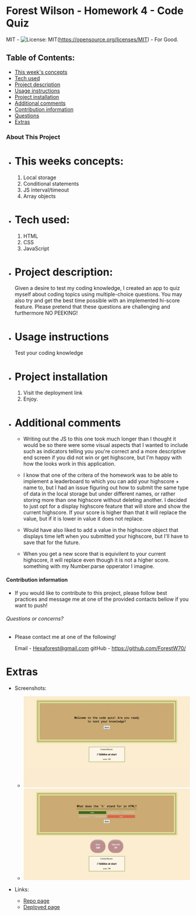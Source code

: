 # Forest Wilson - Homework 4 - Code Quiz
MIT - ![License: MIT](https://img.shields.io/badge/License-MIT-yellow.svg)(https://opensource.org/licenses/MIT) - For Good.
<!-- Original deployment date: March 18th, 2021 -->

## Table of Contents:
- [This week's concepts](#this-weeks-concepts)
- [Tech used](#tech-used)
- [Project description](#project-description)
- [Usage instructions](#usage-instructions)
- [Project installation](#project-installation)
- [Additional comments](#additional-comments)
- [Contribution information](#contribution-information)
- [Questions](#questions-or-concerns)
- [Extras](#extras)


### About This Project

* # This weeks concepts:
  1. Local storage
  2. Conditional statements
  3. JS interval/timeout
  4. Array objects

* # Tech used:
  1. HTML
  2. CSS
  3. JavaScript

* # Project description:
  Given a desire to test my coding knowledge, I created an app to quiz myself about coding topics using multiple-choice questions. You may also try and get the best time possible with an implemented hi-score feature. Please pretend that these questions are challenging and furthermore NO PEEKING!

* # Usage instructions
  Test your coding knowledge

* # Project installation
  1. Visit the deployment link
  2. Enjoy. 
     
* # Additional comments
  - Writing out the JS to this one took much longer than I thought it would be so there were some visual aspects that I wanted to include such as indicators telling you you're correct and a more descriptive end screen if you did not win or get highscore, but I'm happy with how the looks work in this application.

  - I know that one of the critera of the homework was to be able to implement a leaderboard to which you can add your highscore + name to, but I had an issue figuring out how to submit the same type of data in the local storage but under different names, or rather storing more than one highscore without deleting another. I decided to just opt for a display highscore feature that will store and show the current highscore. If your score is higher than that it will replace the value, but if it is lower in value it does not replace.

  - Would have also liked to add a value in the highscore object that displays time left when you submitted your highscore, but I'll have to save that for the future.

  - When you get a new score that is equivilent to your current highscore, it will replace even though it is not a higher score. something with my Number.parse opperator I imagine.

  <!-- note to self: do not use highscore as an attribute, especially if you cant spell. You will have a bad time. -->


#### Contribution information 

- If you would like to contribute to this project, please follow best practices and message me at one of the provided contacts bellow if you want to push!


###### Questions or concerns? 
* Please contact me at one of the following!

  Email - Hexaforest@gmail.com
  gitHub - https://github.com/ForestW70/


# Extras

* Screenshots:
  - ![Start screen](./assets/images/first-screen.png)
  - ![Active screen](./assets/images/quiz-in-progress.png)

* Links:
  - [Repo page](https://github.com/ForestW70/hw4codequiz)
  - [Deployed page](https://forestw70.github.io/hw4codequiz/)